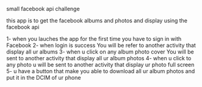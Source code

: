 
small facebook api challenge 

this app is to get  the facebook albums and photos and display 
using the facebook api 

1- when you lauches the app for the first time you have  to sign in with Facebook 
2- when login is  success You will be refer to another activity  that display all  ur albums 
3- when u click on any album photo cover You will be sent to another activity  that display all  ur album photos
4- when u click to any photo u will be sent to another activity  that display ur photo full screen 
5- u have a button that make you able to download all ur album photos and put it in the DCIM of ur phone 


